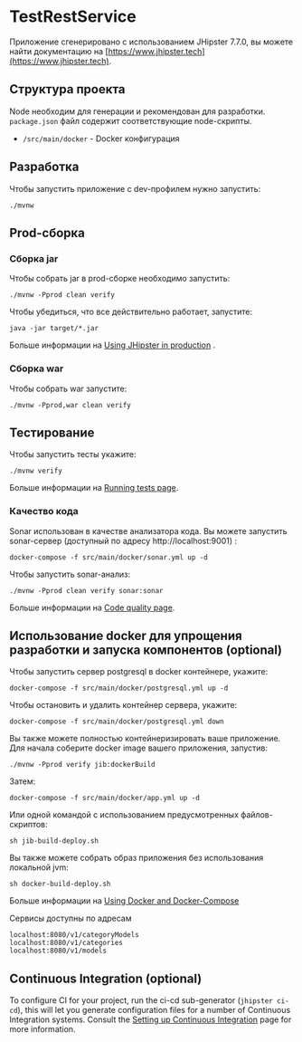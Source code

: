 # TestRestService

Приложение сгенерировано с использованием JHipster 7.7.0, 
вы можете найти документацию на [https://www.jhipster.tech](https://www.jhipster.tech).

## Структура проекта

Node необходим для генерации и рекомендован для разработки. 
`package.json` файл содержит соответствующие node-скрипты.

- `/src/main/docker` - Docker конфигурация

## Разработка

Чтобы запустить приложение с dev-профилем нужно запустить:

```
./mvnw
```

## Prod-сборка

### Сборка jar

Чтобы собрать jar в prod-сборке необходимо запустить:

```
./mvnw -Pprod clean verify
```

Чтобы убедиться, что все действительно работает, запустите:

```
java -jar target/*.jar
```

Больше информации на [Using JHipster in production][] .

### Сборка war

Чтобы собрать war запустите:

```
./mvnw -Pprod,war clean verify
```

## Тестирование

Чтобы запустить тесты укажите:

```
./mvnw verify
```

Больше информации на [Running tests page][].

### Качество кода

Sonar использован в качестве анализатора кода. Вы можете запустить sonar-сервер
(доступный по адресу http://localhost:9001) :

```
docker-compose -f src/main/docker/sonar.yml up -d
```
Чтобы запустить sonar-анализ:

```
./mvnw -Pprod clean verify sonar:sonar
```

Больше информации на [Code quality page][].

## Использование docker для упрощения разработки и запуска компонентов (optional)


Чтобы запустить сервер postgresql в docker контейнере, укажите:

```
docker-compose -f src/main/docker/postgresql.yml up -d
```

Чтобы остановить и удалить контейнер сервера, укажите:

```
docker-compose -f src/main/docker/postgresql.yml down
```

Вы также можете полностью контейнеризировать ваше приложение.
Для начала соберите docker image вашего приложения, запустив:

```
./mvnw -Pprod verify jib:dockerBuild
```

Затем:

```
docker-compose -f src/main/docker/app.yml up -d
```

Или одной командой с использованием предусмотренных файлов-скриптов:
```
sh jib-build-deploy.sh
```

Вы также можете собрать образ приложения без использования локальной jvm:

```
sh docker-build-deploy.sh
```

Больше информации на [Using Docker and Docker-Compose][]

Сервисы доступны по адресам

```
localhost:8080/v1/categoryModels
localhost:8080/v1/categories
localhost:8080/v1/models
```

## Continuous Integration (optional)

To configure CI for your project, run the ci-cd sub-generator (`jhipster ci-cd`), this will let you generate configuration files for a number of Continuous Integration systems. Consult the [Setting up Continuous Integration][] page for more information.

[jhipster homepage and latest documentation]: https://www.jhipster.tech
[jhipster 7.7.0 archive]: https://www.jhipster.tech
[doing microservices with jhipster]: https://www.jhipster.tech/microservices-architecture/
[using jhipster in development]: https://www.jhipster.tech/development/
[using docker and docker-compose]: https://www.jhipster.tech/docker-compose
[using jhipster in production]: https://www.jhipster.tech/production/
[running tests page]: https://www.jhipster.tech/running-tests/
[code quality page]: https://www.jhipster.tech/code-quality/
[setting up continuous integration]: https://www.jhipster.tech/setting-up-ci/
[node.js]: https://nodejs.org/
[npm]: https://www.npmjs.com/
